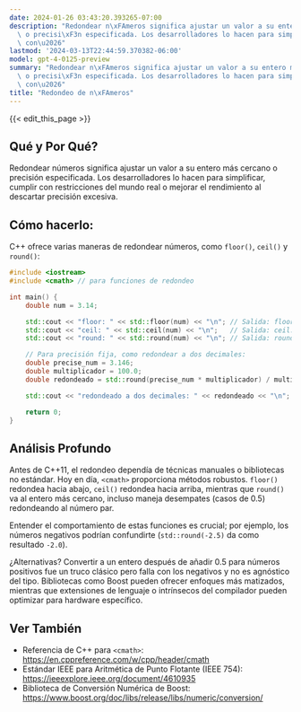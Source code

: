 ```yaml
---
date: 2024-01-26 03:43:20.393265-07:00
description: "Redondear n\xFAmeros significa ajustar un valor a su entero m\xE1s cercano\
  \ o precisi\xF3n especificada. Los desarrolladores lo hacen para simplificar, cumplir\
  \ con\u2026"
lastmod: '2024-03-13T22:44:59.370382-06:00'
model: gpt-4-0125-preview
summary: "Redondear n\xFAmeros significa ajustar un valor a su entero m\xE1s cercano\
  \ o precisi\xF3n especificada. Los desarrolladores lo hacen para simplificar, cumplir\
  \ con\u2026"
title: "Redondeo de n\xFAmeros"
---
```


{{< edit_this_page >}}

## Qué y Por Qué?
Redondear números significa ajustar un valor a su entero más cercano o precisión especificada. Los desarrolladores lo hacen para simplificar, cumplir con restricciones del mundo real o mejorar el rendimiento al descartar precisión excesiva.

## Cómo hacerlo:
C++ ofrece varias maneras de redondear números, como `floor()`, `ceil()` y `round()`:

```C++
#include <iostream>
#include <cmath> // para funciones de redondeo

int main() {
    double num = 3.14;

    std::cout << "floor: " << std::floor(num) << "\n"; // Salida: floor: 3
    std::cout << "ceil: " << std::ceil(num) << "\n";   // Salida: ceil: 4
    std::cout << "round: " << std::round(num) << "\n"; // Salida: round: 3

    // Para precisión fija, como redondear a dos decimales:
    double precise_num = 3.146;
    double multiplicador = 100.0;
    double redondeado = std::round(precise_num * multiplicador) / multiplicador;

    std::cout << "redondeado a dos decimales: " << redondeado << "\n"; // Salida: redondeado a dos decimales: 3.15

    return 0;
}
```

## Análisis Profundo
Antes de C++11, el redondeo dependía de técnicas manuales o bibliotecas no estándar. Hoy en día, `<cmath>` proporciona métodos robustos. `floor()` redondea hacia abajo, `ceil()` redondea hacia arriba, mientras que `round()` va al entero más cercano, incluso maneja desempates (casos de 0.5) redondeando al número par.

Entender el comportamiento de estas funciones es crucial; por ejemplo, los números negativos podrían confundirte (`std::round(-2.5)` da como resultado `-2.0`).

¿Alternativas? Convertir a un entero después de añadir 0.5 para números positivos fue un truco clásico pero falla con los negativos y no es agnóstico del tipo. Bibliotecas como Boost pueden ofrecer enfoques más matizados, mientras que extensiones de lenguaje o intrínsecos del compilador pueden optimizar para hardware específico.

## Ver También
- Referencia de C++ para `<cmath>`: https://en.cppreference.com/w/cpp/header/cmath
- Estándar IEEE para Aritmética de Punto Flotante (IEEE 754): https://ieeexplore.ieee.org/document/4610935
- Biblioteca de Conversión Numérica de Boost: https://www.boost.org/doc/libs/release/libs/numeric/conversion/

